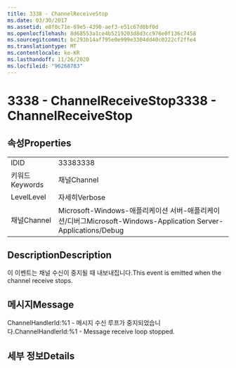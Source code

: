 ```yaml
---
title: 3338 - ChannelReceiveStop
ms.date: 03/30/2017
ms.assetid: e8f0c71e-69e5-4390-aef3-e51c67d0bf0d
ms.openlocfilehash: 8d68553a1ce4b5219203d8d3cc976e0f136c7458
ms.sourcegitcommit: bc293b14af795e0e999e3304dd40c0222cf2ffe4
ms.translationtype: MT
ms.contentlocale: ko-KR
ms.lasthandoff: 11/26/2020
ms.locfileid: "96268783"
---
```

# <a name="3338---channelreceivestop"></a><span data-ttu-id="5f446-102">3338 - ChannelReceiveStop</span><span class="sxs-lookup"><span data-stu-id="5f446-102">3338 - ChannelReceiveStop</span></span>

## <a name="properties"></a><span data-ttu-id="5f446-103">속성</span><span class="sxs-lookup"><span data-stu-id="5f446-103">Properties</span></span>  
  
|||  
|-|-|  
|<span data-ttu-id="5f446-104">ID</span><span class="sxs-lookup"><span data-stu-id="5f446-104">ID</span></span>|<span data-ttu-id="5f446-105">3338</span><span class="sxs-lookup"><span data-stu-id="5f446-105">3338</span></span>|  
|<span data-ttu-id="5f446-106">키워드</span><span class="sxs-lookup"><span data-stu-id="5f446-106">Keywords</span></span>|<span data-ttu-id="5f446-107">채널</span><span class="sxs-lookup"><span data-stu-id="5f446-107">Channel</span></span>|  
|<span data-ttu-id="5f446-108">Level</span><span class="sxs-lookup"><span data-stu-id="5f446-108">Level</span></span>|<span data-ttu-id="5f446-109">자세히</span><span class="sxs-lookup"><span data-stu-id="5f446-109">Verbose</span></span>|  
|<span data-ttu-id="5f446-110">채널</span><span class="sxs-lookup"><span data-stu-id="5f446-110">Channel</span></span>|<span data-ttu-id="5f446-111">Microsoft-Windows-애플리케이션 서버-애플리케이션/디버그</span><span class="sxs-lookup"><span data-stu-id="5f446-111">Microsoft-Windows-Application Server-Applications/Debug</span></span>|  
  
## <a name="description"></a><span data-ttu-id="5f446-112">Description</span><span class="sxs-lookup"><span data-stu-id="5f446-112">Description</span></span>  

 <span data-ttu-id="5f446-113">이 이벤트는 채널 수신이 중지될 때 내보내집니다.</span><span class="sxs-lookup"><span data-stu-id="5f446-113">This event is emitted when the channel receive stops.</span></span>  
  
## <a name="message"></a><span data-ttu-id="5f446-114">메시지</span><span class="sxs-lookup"><span data-stu-id="5f446-114">Message</span></span>  

 <span data-ttu-id="5f446-115">ChannelHandlerId:%1 - 메시지 수신 루프가 중지되었습니다.</span><span class="sxs-lookup"><span data-stu-id="5f446-115">ChannelHandlerId:%1 - Message receive loop stopped.</span></span>  
  
## <a name="details"></a><span data-ttu-id="5f446-116">세부 정보</span><span class="sxs-lookup"><span data-stu-id="5f446-116">Details</span></span>
